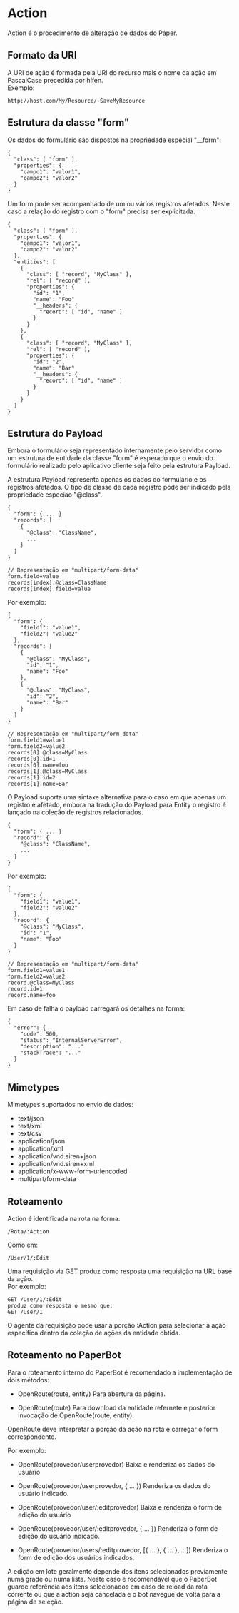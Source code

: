 Action
======

Action é o procedimento de alteração de dados do Paper.


Formato da URI
--------------

A URI de ação é formada pela URI do recurso mais o nome da ação em PascalCase precedida por hífen.  
Exemplo:

    http://host.com/My/Resource/-SaveMyResource


Estrutura da classe "form"
--------------------------

Os dados do formulário são dispostos na propriedade especial "__form":

    {
      "class": [ "form" ],
      "properties": {
        "campo1": "valor1",
        "campo2": "valor2"
      }
    }

Um form pode ser acompanhado de um ou vários registros afetados.
Neste caso a relação do registro com o "form" precisa ser explicitada.

    {
      "class": [ "form" ],
      "properties": {
        "campo1": "valor1",
        "campo2": "valor2"
      },
      "entities": [
        {
          "class": [ "record", "MyClass" ],
          "rel": [ "record" ],
          "properties": {
            "id": "1",
            "name": "Foo"
            "__headers": {
              "record": [ "id", "name" ]
            }
          }
        },
        {
          "class": [ "record", "MyClass" ],
          "rel": [ "record" ],
          "properties": {
            "id": "2",
            "name": "Bar"
            "__headers": {
              "record": [ "id", "name" ]
            }
          }
        }
      ]
    }
    

Estrutura do Payload
--------------------

Embora o formulário seja representado internamente pelo servidor como um estrutura de entidade da
classe "form" é esperado que o envio do formulário realizado pelo aplicativo cliente seja feito
pela estrutura Payload.

A estrutura Payload representa apenas os dados do formulário e os registros afetados.
O tipo de classe de cada registro pode ser indicado pela propriedade especiao "@class".

    {
      "form": { ... }
      "records": [
        {
          "@class": "ClassName",
          ...
        }
      ]
    }

    // Representação em "multipart/form-data"
    form.field=value
    records[index].@class=ClassName
    records[index].field=value

Por exemplo:

    {
      "form": {
        "field1": "value1",
        "field2": "value2"
      },
      "records": [
        {
          "@class": "MyClass",
          "id": "1",
          "name": "Foo"
        },
        {
          "@class": "MyClass",
          "id": "2",
          "name": "Bar"
        }
      ]
    }

    // Representação em "multipart/form-data"
    form.field1=value1
    form.field2=value2
    records[0].@class=MyClass
    records[0].id=1
    records[0].name=foo
    records[1].@class=MyClass
    records[1].id=2
    records[1].name=Bar


O Payload suporta uma sintaxe alternativa para o caso em que apenas um registro é afetado,
embora na tradução do Payload para Entity o registro é lançado na coleção de registros relacionados.

    {
      "form": { ... }
      "record": {
        "@class": "ClassName",
        ...
      }
    }

Por exemplo:

    {
      "form": {
        "field1": "value1",
        "field2": "value2"
      },
      "record": {
        "@class": "MyClass",
        "id": "1",
        "name": "Foo"
      }
    }

    // Representação em "multipart/form-data"
    form.field1=value1
    form.field2=value2
    record.@class=MyClass
    record.id=1
    record.name=foo


Em caso de falha o payload carregará os detalhes na forma:

    {
      "error": {
        "code": 500,
        "status": "InternalServerError",
        "description": "..."
        "stackTrace": "..."
      }
    }


Mimetypes
---------

Mimetypes suportados no envio de dados:

-   text/json
-   text/xml
-   text/csv
-   application/json
-   application/xml
-   application/vnd.siren+json
-   application/vnd.siren+xml
-   application/x-www-form-urlencoded
-   multipart/form-data


Roteamento
----------

Action é identificada na rota na forma:

    /Rota/:Action

Como em:

    /User/1/:Edit

Uma requisição via GET produz como resposta uma requisição na URL base da ação.  
Por exemplo:

    GET /User/1/:Edit
    produz como resposta o mesmo que:
    GET /User/1

O agente da requisição pode usar a porção :Action para selecionar a ação específica dentro
da coleção de ações da entidade obtida.


Roteamento no PaperBot
----------------------

Para o roteamento interno do PaperBot é recomendado a implementação de dois métodos:

-   OpenRoute(route, entity)
    Para abertura da página.

-   OpenRoute(route)
    Para download da entidade refernete e posterior invocação de OpenRoute(route, entity).

OpenRoute deve interpretar a porção da ação na rota e carregar o form correspondente.

Por exemplo:

-   OpenRoute(provedor/userprovedor)
    Baixa e renderiza os dados do usuário

-   OpenRoute(provedor/userprovedor, { ... })
    Renderiza os dados do usuário indicado.

-   OpenRoute(provedor/user/:editprovedor)
    Baixa e renderiza o form de edição do usuário

-   OpenRoute(provedor/user/:editprovedor, { ... })
    Renderiza o form de edição do usuário indicado.

-   OpenRoute(provedor/users/:editprovedor, [{ ... }, { ... }, ...])
    Renderiza o form de edição dos usuários indicados.

A edição em lote geralmente depende dos itens selecionados previamente numa grade ou numa
lista. Neste caso é recomendável que o PaperBot guarde referência aos itens selecionados
em caso de reload da rota corrente ou que a action seja cancelada e o bot navegue de volta
para a página de seleção.

